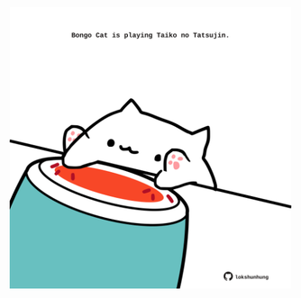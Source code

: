 <!-- built at 03/02/2021, 15:01:36 UTC -->
<p align="center">
  <img width="500" height="500" src="./ReadmeImage.svg">
</p>
